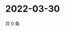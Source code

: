 # 2022-03-30

共 0 条

<!-- BEGIN WEIBO -->
<!-- 最后更新时间 Wed Mar 30 2022 20:22:50 GMT+0800 (China Standard Time) -->

<!-- END WEIBO -->
